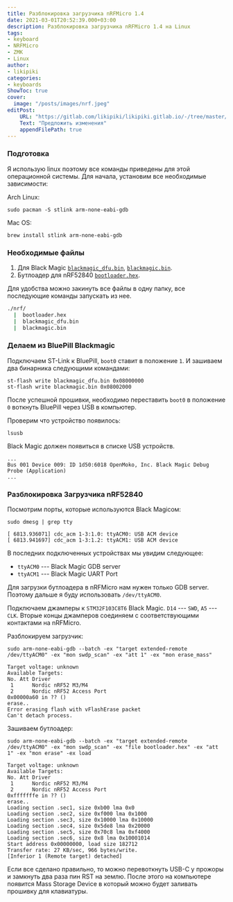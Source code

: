 ```yaml
---
title: Разблокировка загрузчика nRFMicro 1.4
date: 2021-03-01T20:52:39.000+03:00
description: Разблокировка загрузчика nRFMicro 1.4 на Linux
tags:
- keyboard
- NRFMicro
- ZMK
- Linux
author:
- likipiki
categories:
- keyboards
ShowToc: true
cover:
  image: "/posts/images/nrf.jpeg"
editPost:
    URL: "https://gitlab.com/likipiki/likipiki.gitlab.io/-/tree/master/content/"
    Text: "Предложить изменения"
    appendFilePath: true
---
```

### Подготовка

Я использую linux поэтому все команды приведены для этой операционной системы. Для начала, установим все необходимые зависимости:

Arch Linux:

    sudo pacman -S stlink arm-none-eabi-gdb

Mac OS:

    brew install stlink arm-none-eabi-gdb

### Необходимые файлы

1. Для Black Magic [`blackmagic_dfu.bin`](/posts/files/blackmagic_dfu.bin),  [`blackmagic.bin`](/posts/files/blackmagic.bin).
2. Бутлоадер для nRF52840 [`bootloader.hex`](/posts/files/bootloader.hex).

Для удобства можно закинуть все файлы в одну папку, все последующие команды запускать из нее.

```bash
./nrf/
  |  bootloader.hex
  |  blackmagic_dfu.bin
  |  blackmagic.bin
```

### Делаем из BluePill Blackmagic

Подключаем ST-Link к BluePill, `boot0` ставит в положение `1`. И зашиваем два бинарника следующими командами:

    st-flash write blackmagic_dfu.bin 0x08000000
    st-flash write blackmagic.bin 0x08002000

После успешной прошивки, необходимо переставить `boot0` в положение `0` воткнуть BluePill через USB в компьютер.

Проверим что устройство появилось:

    lsusb

Black Magic должен появиться в списке USB устройств.

```bash3
...
Bus 001 Device 009: ID 1d50:6018 OpenMoko, Inc. Black Magic Debug Probe (Application)
...
```

### Разблокировка Загрузчика nRF52840

Посмотрим порты, которые используются Black Magicом:

    sudo dmesg | grep tty
    
    [ 6813.936071] cdc_acm 1-3:1.0: ttyACM0: USB ACM device
    [ 6813.941697] cdc_acm 1-3:1.2: ttyACM1: USB ACM device

В последних подключенных устройствах мы увидим следующее:

* `ttyACM0` --- Black Magic GDB server
* `ttyACM1` --- Black Magic UART Port

Для загрузки бутлоадера в nRFMicro нам нужен только GDB server. Поэтому дальше я буду использовать `/dev/ttyACM0`.

Подключаем джамперы к `STM32F103C8T6` Black Magic. `D14` --- `SWD`, `A5` --- `CLK`. Вторые концы джамперов соединяем с соответствующими контактами на nRFMicro.

Разблокируем загрузчик:

    sudo arm-none-eabi-gdb --batch -ex "target extended-remote /dev/ttyACM0" -ex "mon swdp_scan" -ex "att 1" -ex "mon erase_mass"

    Target voltage: unknown
    Available Targets:
    No. Att Driver
     1      Nordic nRF52 M3/M4
     2      Nordic nRF52 Access Port
    0x00000a60 in ?? ()
    erase..
    Error erasing flash with vFlashErase packet
    Can't detach process.

Зашиваем бутлоадер:

    sudo arm-none-eabi-gdb --batch -ex "target extended-remote /dev/ttyACM0" -ex "mon swdp_scan" -ex "file bootloader.hex" -ex "att 1" -ex "mon erase" -ex load

    Target voltage: unknown
    Available Targets:
    No. Att Driver
     1      Nordic nRF52 M3/M4
     2      Nordic nRF52 Access Port
    0xfffffffe in ?? ()
    erase..
    Loading section .sec1, size 0xb00 lma 0x0
    Loading section .sec2, size 0xf000 lma 0x1000
    Loading section .sec3, size 0x10000 lma 0x10000
    Loading section .sec4, size 0x5de8 lma 0x20000
    Loading section .sec5, size 0x70c8 lma 0xf4000
    Loading section .sec6, size 0x8 lma 0x10001014
    Start address 0x00000000, load size 182712
    Transfer rate: 27 KB/sec, 966 bytes/write.
    [Inferior 1 (Remote target) detached]

Если все сделано правильно, то можно перевоткнуть USB-C у прожоры и замкнуть два раза пин RST на землю. После этого на компьютере появится Mass Storage Device в который можно будет заливать прошивку для клавиатуры.
